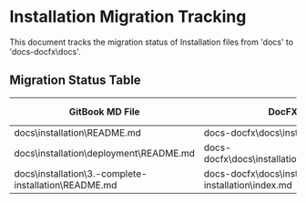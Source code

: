# Installation Migration Tracking

This document tracks the migration status of Installation files from 'docs' to 'docs-docfx\docs'.

## Migration Status Table

| GitBook MD File | DocFX MD File | Content Confirmed | Images Correct | TOC Reachable |
|----------------|---------------|-------------------|----------------|---------------|
| docs\installation\README.md | docs-docfx\docs\installation\index.md | ✓ | N/A | ✓ |
| docs\\installation\\deployment\\README.md | docs-docfx\\docs\\installation\\deployment\\index.md | ✓ | ✓ | ✓ |
| docs\installation\3.-complete-installation\README.md | docs-docfx\docs\installation\complete-installation\index.md | ✓ | ✓ | ✓ |

